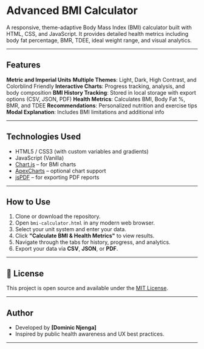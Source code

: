 #  Advanced BMI Calculator

A responsive, theme-adaptive Body Mass Index (BMI) calculator built with HTML, CSS, and JavaScript. It provides detailed health metrics including body fat percentage, BMR, TDEE, ideal weight range, and visual analytics.

---

##  Features

**Metric and Imperial Units**
**Multiple Themes**: Light, Dark, High Contrast, and Colorblind Friendly
**Interactive Charts**: Progress tracking, analysis, and body composition
**BMI History Tracking**: Stored in local storage with export options (CSV, JSON, PDF)
**Health Metrics**: Calculates BMI, Body Fat %, BMR, and TDEE
**Recommendations**: Personalized nutrition and exercise tips
**Modal Explanation**: Includes BMI limitations and additional info

---

## Technologies Used

- HTML5 / CSS3 (with custom variables and gradients)
- JavaScript (Vanilla)
- [Chart.js](https://www.chartjs.org/) – for BMI charts
- [ApexCharts](https://apexcharts.com/) – optional chart support
- [jsPDF](https://github.com/parallax/jsPDF) – for exporting PDF reports

---

##  How to Use

1. Clone or download the repository.
2. Open `bmi-calculator.html` in any modern web browser.
3. Select your unit system and enter your
data.
5. Click **"Calculate BMI & Health Metrics"** to view results.
6. Navigate through the tabs for history, progress, and analytics.
7. Export your data via **CSV**, **JSON**, or **PDF**.

---


## 📄 License

This project is open source and available under the [MIT License](LICENSE).

---

##  Author

- Developed by **[Dominic Njenga]**
- Inspired by public health awareness and UX best practices.

---

